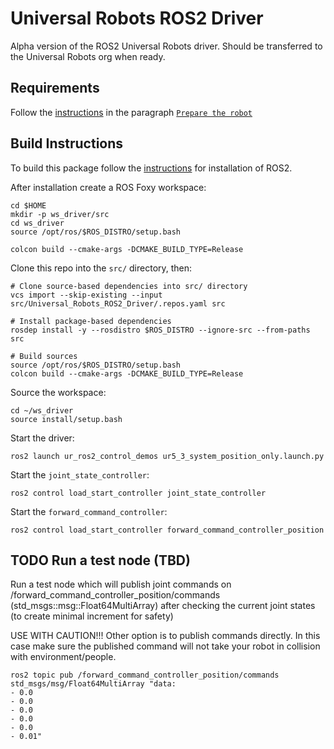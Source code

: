 # Universal Robots ROS2 Driver

Alpha version of the ROS2 Universal Robots driver. Should be transferred to the Universal Robots org when ready.

## Requirements

Follow the [instructions](https://github.com/UniversalRobots/Universal_Robots_ROS_Driver#setting-up-a-ur-robot-for-ur_robot_driver) in the paragraph 
[`Prepare the robot` ](https://github.com/UniversalRobots/Universal_Robots_ROS_Driver#prepare-the-robot)

## Build Instructions

To build this package follow the [instructions](https://index.ros.org/doc/ros2/Installation/Foxy/Linux-Install-Debians/) for installation of ROS2.

After installation create a ROS Foxy workspace:
```
cd $HOME
mkdir -p ws_driver/src
cd ws_driver
source /opt/ros/$ROS_DISTRO/setup.bash

colcon build --cmake-args -DCMAKE_BUILD_TYPE=Release

```

Clone this repo into the `src/` directory, then:

```
# Clone source-based dependencies into src/ directory
vcs import --skip-existing --input src/Universal_Robots_ROS2_Driver/.repos.yaml src

# Install package-based dependencies
rosdep install -y --rosdistro $ROS_DISTRO --ignore-src --from-paths src

# Build sources
source /opt/ros/$ROS_DISTRO/setup.bash
colcon build --cmake-args -DCMAKE_BUILD_TYPE=Release
```
Source the workspace:

```
cd ~/ws_driver
source install/setup.bash
```

Start the driver:

```
ros2 launch ur_ros2_control_demos ur5_3_system_position_only.launch.py
```

Start the `joint_state_controller`:

```
ros2 control load_start_controller joint_state_controller
```

Start the `forward_command_controller`:

```
ros2 control load_start_controller forward_command_controller_position
```

## TODO Run a test node (TBD)
Run a test node which will publish joint commands on /forward_command_controller_position/commands (std_msgs::msg::Float64MultiArray)
after checking the current joint states (to create minimal increment for safety)

USE WITH CAUTION!!!
Other option is to publish commands directly. In this case make sure the published command will not take your
robot in collision with environment/people.
```
ros2 topic pub /forward_command_controller_position/commands std_msgs/msg/Float64MultiArray "data: 
- 0.0                                                               
- 0.0
- 0.0
- 0.0
- 0.0
- 0.01"
```
